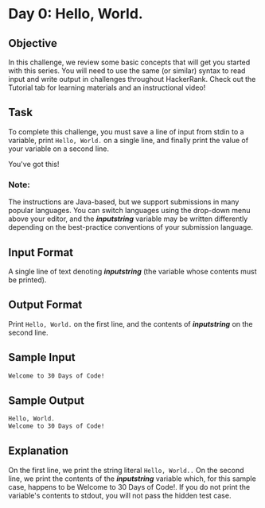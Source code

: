 # Day 0: Hello, World.

## Objective 

In this challenge, we review some basic concepts that will get you started with this series. You will need to use the same (or similar) syntax to read input and write output in challenges throughout HackerRank. Check out the Tutorial tab for learning materials and an instructional video!

## Task 

To complete this challenge, you must save a line of input from stdin to a variable, print ```Hello, World.``` on a single line, and finally print the value of your variable on a second line.

You've got this!

### Note: 
The instructions are Java-based, but we support submissions in many popular languages. You can switch languages using the drop-down menu above your editor, and the **_inputstring_** variable may be written differently depending on the best-practice conventions of your submission language.

## Input Format

A single line of text denoting **_inputstring_** (the variable whose contents must be printed).

## Output Format

Print ```Hello, World.``` on the first line, and the contents of **_inputstring_** on the second line.

## Sample Input

```bash
Welcome to 30 Days of Code!
```

## Sample Output

```bash
Hello, World. 
Welcome to 30 Days of Code!
```

## Explanation

On the first line, we print the string literal ```Hello, World..``` On the second line, we print the contents of the **_inputstring_** variable which, for this sample case, happens to be Welcome to 30 Days of Code!. If you do not print the variable's contents to stdout, you will not pass the hidden test case.